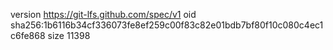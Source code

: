 version https://git-lfs.github.com/spec/v1
oid sha256:1b6116b34cf336073fe8ef259c00f83c82e01bdb7bf80f10c080c4ec1c6fe868
size 11398
